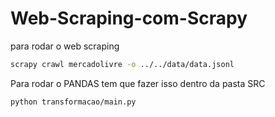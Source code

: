 # Web-Scraping-com-Scrapy

para rodar o web scraping

```bash
scrapy crawl mercadolivre -o ../../data/data.jsonl
```


Para rodar o PANDAS tem que fazer isso dentro da pasta SRC

```bash
python transformacao/main.py
```